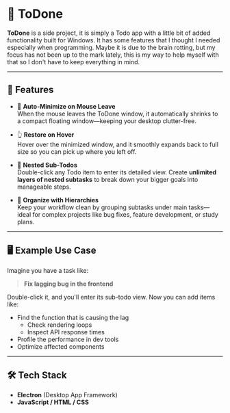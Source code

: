 # 📝 ToDone

**ToDone** is a side project, it is simply a Todo app with a little bit of added functionality built for Windows. It has some features that I thought I needed especially when programming. Maybe it is due to the brain rotting, but my focus has not been up to the mark lately, this is my way to help myself with that so I don't have to keep everything in mind.

---

## 🚀 Features

- 🔁 **Auto-Minimize on Mouse Leave**  
  When the mouse leaves the ToDone window, it automatically shrinks to a compact floating window—keeping your desktop clutter-free.

- 👆 **Restore on Hover**  
  Hover over the minimized window, and it smoothly expands back to full size so you can pick up where you left off.

- 🧠 **Nested Sub-Todos**  
  Double-click any Todo item to enter its detailed view. Create **unlimited layers of nested subtasks** to break down your bigger goals into manageable steps.

- 📂 **Organize with Hierarchies**  
  Keep your workflow clean by grouping subtasks under main tasks—ideal for complex projects like bug fixes, feature development, or study plans.

---

## 🖥️ Example Use Case

Imagine you have a task like:

> **Fix lagging bug in the frontend**

Double-click it, and you'll enter its sub-todo view. Now you can add items like:

- Find the function that is causing the lag
  - Check rendering loops
  - Inspect API response times
- Profile the performance in dev tools
- Optimize affected components

---

## 🛠 Tech Stack

- **Electron** (Desktop App Framework)
- **JavaScript / HTML / CSS**
